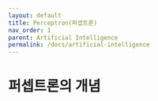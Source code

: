 ```yaml
---
layout: default
title: Perceptron(퍼셉트론)
nav_order: 1
parent: Artificial Intelligence
permalink: /docs/artificial-intelligence
---
```


# 퍼셉트론의 개념